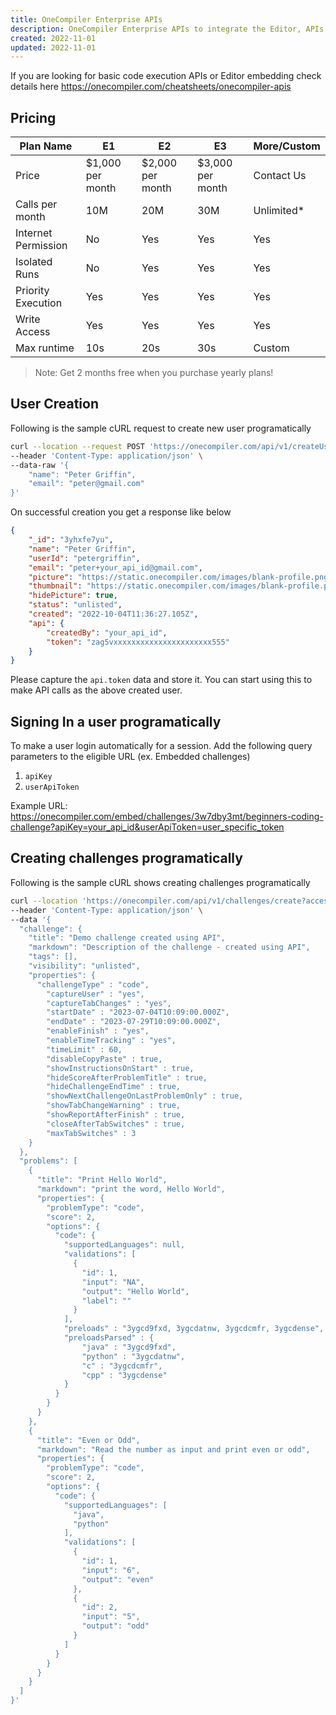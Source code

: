 ```yaml
---
title: OneCompiler Enterprise APIs
description: OneCompiler Enterprise APIs to integrate the Editor, APIs and Challenges into external applications
created: 2022-11-01
updated: 2022-11-01
---
```


If you are looking for basic code execution APIs or Editor embedding check details here https://onecompiler.com/cheatsheets/onecompiler-apis

## Pricing

|Plan Name| E1 | E2  | E3 | More/Custom |
|---|---|---|---|---|
|Price|$1,000 per month | $2,000 per month | $3,000 per month | Contact Us|
|Calls per month| 10M| 20M| 30M|  Unlimited* |
|Internet Permission| No| Yes| Yes| Yes|
|Isolated Runs| No| Yes| Yes| Yes|
|Priority Execution| Yes| Yes| Yes| Yes|
|Write Access| Yes| Yes| Yes| Yes|
|Max runtime| 10s| 20s| 30s| Custom|


> Note: Get 2 months free when you purchase yearly plans!

## User Creation
Following is the sample cURL request to create new user programatically 

```sh
curl --location --request POST 'https://onecompiler.com/api/v1/createUser?access_token=your_access_token' \
--header 'Content-Type: application/json' \
--data-raw '{
    "name": "Peter Griffin",
    "email": "peter@gmail.com"
}'
```

On successful creation you get a response like below

```json
{
    "_id": "3yhxfe7yu",
    "name": "Peter Griffin",
    "userId": "petergriffin",
    "email": "peter+your_api_id@gmail.com",
    "picture": "https://static.onecompiler.com/images/blank-profile.png",
    "thumbnail": "https://static.onecompiler.com/images/blank-profile.png",
    "hidePicture": true,
    "status": "unlisted",
    "created": "2022-10-04T11:36:27.105Z",
    "api": {
        "createdBy": "your_api_id",
        "token": "zag5vxxxxxxxxxxxxxxxxxxxxxx555"
    }
}
```

Please capture the `api.token` data and store it. You can start using this to make API calls as the above created user. 

## Signing In a user programatically
To make a user login automatically for a session. Add the following query parameters to the eligible URL (ex. Embedded challenges)

1. `apiKey`
2. `userApiToken`

Example URL: https://onecompiler.com/embed/challenges/3w7dby3mt/beginners-coding-challenge?apiKey=your_api_id&userApiToken=user_specific_token

## Creating challenges programatically 
Following is the sample cURL shows creating challenges programatically

```sh
curl --location 'https://onecompiler.com/api/v1/challenges/create?access_token=your_token' \
--header 'Content-Type: application/json' \
--data '{
  "challenge": {
    "title": "Demo challenge created using API",
    "markdown": "Description of the challenge - created using API",
    "tags": [],
    "visibility": "unlisted",
    "properties": {
      "challengeType" : "code",
        "captureUser" : "yes",
        "captureTabChanges" : "yes",
        "startDate" : "2023-07-04T10:09:00.000Z",
        "endDate" : "2023-07-29T10:09:00.000Z",
        "enableFinish" : "yes",
        "enableTimeTracking" : "yes",
        "timeLimit" : 60,
        "disableCopyPaste" : true,
        "showInstructionsOnStart" : true,
        "hideScoreAfterProblemTitle" : true,
        "hideChallengeEndTime" : true,
        "showNextChallengeOnLastProblemOnly" : true,
        "showTabChangeWarning" : true,
        "showReportAfterFinish" : true,
        "closeAfterTabSwitches" : true,
        "maxTabSwitches" : 3
    }
  },
  "problems": [
    {
      "title": "Print Hello World",
      "markdown": "print the word, Hello World",
      "properties": {
        "problemType": "code",
        "score": 2,
        "options": {
          "code": {
            "supportedLanguages": null,
            "validations": [
              {
                "id": 1,
                "input": "NA",
                "output": "Hello World",
                "label": ""
              }
            ],
            "preloads" : "3ygcd9fxd, 3ygcdatnw, 3ygcdcmfr, 3ygcdense",
            "preloadsParsed" : {
                "java" : "3ygcd9fxd",
                "python" : "3ygcdatnw",
                "c" : "3ygcdcmfr",
                "cpp" : "3ygcdense"
            }
          }
        }
      }
    },
    {
      "title": "Even or Odd",
      "markdown": "Read the number as input and print even or odd",
      "properties": {
        "problemType": "code",
        "score": 2,
        "options": {
          "code": {
            "supportedLanguages": [
              "java",
              "python"
            ],
            "validations": [
              {
                "id": 1,
                "input": "6",
                "output": "even"
              },
              {
                "id": 2,
                "input": "5",
                "output": "odd"
              }
            ]
          }
        }
      }
    }
  ]
}'
```
